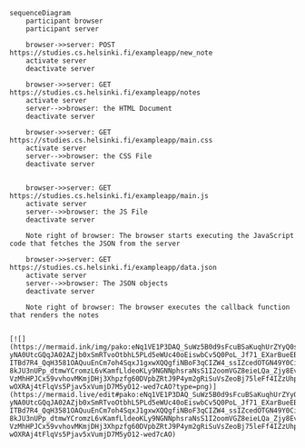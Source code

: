 
```mermaid
sequenceDiagram
    participant browser
    participant server
    
    browser->>server: POST https://studies.cs.helsinki.fi/exampleapp/new_note
    activate server
    deactivate server

    browser->>server: GET https://studies.cs.helsinki.fi/exampleapp/notes
    activate server
    server-->>browser: the HTML Document
    deactivate server

    browser->>server: GET https://studies.cs.helsinki.fi/exampleapp/main.css
    activate server
    server-->>browser: the CSS File
    deactivate server


    browser->>server: GET https://studies.cs.helsinki.fi/exampleapp/main.js
    activate server
    server-->>browser: the JS File
    deactivate server

    Note right of browser: The browser starts executing the JavaScript code that fetches the JSON from the server

    browser->>server: GET https://studies.cs.helsinki.fi/exampleapp/data.json
    activate server
    server-->>browser: The JSON objects
    deactivate server

    Note right of browser: The browser executes the callback function that renders the notes
    
```
    [![](https://mermaid.ink/img/pako:eNq1VE1P3DAQ_SuWz5B0d9sFcuBSaKuqhUrZYyQ0sSeJIbFTe7yAVvvfOyHZlSpUEB_NwbLfjN57nnFmI5XTKDMZ8HdEq_DMQO2hK6zgrwdPRpkeLInSu9uA_nGAwfUOH9cp9fD0dIxl4tdlvhINUR-yNA0UtcGQqJA02AZjb0xSmRTvoOtbhL5PLd5eWUc40oEiswbCv5Q0PoL_Jf71_EXarBueEB73h8w_KWWCGhTfVj9_iDOnYoeW_rPFDozl8Ctcfs5z8cW0-ITBd7R4_QqH3581OAQuuEnCm7oh4SqxJ1gxwXQQgfiNBoF3qCIZW4_ssIZcedOTGN49Y0CiQlINhkn-8kJU3nUPp_dtmwYCromzL6vKamfLldeoKLy9NGNNphsraNsS1I2oomVGZ8eieLQa_Zjy8EvIA9mh575qnhabQauQHOywkBlvNVYQWypkYbecCpFcfm-VzMhHPJCx59vvhovMKmjDHj3Xhpzfg60DVpbZRtJ9P4ym2gRiSuVsZeoBj75leFf4IZzUhppYJsp1aTC64dY365Nlupwvj2G-wOXRAj4tFlqVs5Pjav5xVumjD7M5yO12-wed7cAO?type=png)](https://mermaid.live/edit#pako:eNq1VE1P3DAQ_SuWz5B0d9sFcuBSaKuqhUrZYyQ0sSeJIbFTe7yAVvvfOyHZlSpUEB_NwbLfjN57nnFmI5XTKDMZ8HdEq_DMQO2hK6zgrwdPRpkeLInSu9uA_nGAwfUOH9cp9fD0dIxl4tdlvhINUR-yNA0UtcGQqJA02AZjb0xSmRTvoOtbhL5PLd5eWUc40oEiswbCv5Q0PoL_Jf71_EXarBueEB73h8w_KWWCGhTfVj9_iDOnYoeW_rPFDozl8Ctcfs5z8cW0-ITBd7R4_QqH3581OAQuuEnCm7oh4SqxJ1gxwXQQgfiNBoF3qCIZW4_ssIZcedOTGN49Y0CiQlINhkn-8kJU3nUPp_dtmwYCromzL6vKamfLldeoKLy9NGNNphsraNsS1I2oomVGZ8eieLQa_Zjy8EvIA9mh575qnhabQauQHOywkBlvNVYQWypkYbecCpFcfm-VzMhHPJCx59vvhovMKmjDHj3Xhpzfg60DVpbZRtJ9P4ym2gRiSuVsZeoBj75leFf4IZzUhppYJsp1aTC64dY365Nlupwvj2G-wOXRAj4tFlqVs5Pjav5xVumjD7M5yO12-wed7cAO)
